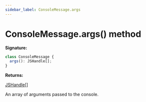 ```yaml
---
sidebar_label: ConsoleMessage.args
---
```


# ConsoleMessage.args() method

**Signature:**

```typescript
class ConsoleMessage {
  args(): JSHandle[];
}
```

**Returns:**

[JSHandle](./puppeteer.jshandle.md)\[\]

An array of arguments passed to the console.
